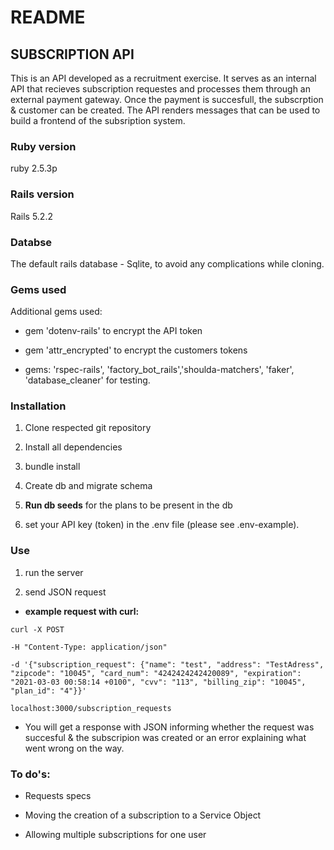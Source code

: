 # README

## SUBSCRIPTION API

This is an API developed as a recruitment exercise.
It serves as an internal API that recieves subscription requestes and processes them through an external payment gateway.
Once the payment is succesfull, the subscrption & customer can be created.
The API renders messages that can be used to build a frontend of the subsription system.

### Ruby version
ruby 2.5.3p

### Rails version
Rails 5.2.2

### Databse
The default rails database - Sqlite, to avoid any complications while cloning.

### Gems used

Additional gems used:

- gem 'dotenv-rails' to encrypt the API token

- gem 'attr_encrypted' to encrypt the customers tokens

- gems: 'rspec-rails', 'factory_bot_rails','shoulda-matchers', 'faker', 'database_cleaner' for testing.


### Installation

1. Clone respected git repository

2. Install all dependencies

3. bundle install

4. Create db and migrate schema

5. **Run db seeds** for the plans to be present in the db

6. set your API key (token) in the .env file (please see .env-example).


### Use

1. run the server

2. send JSON request

- **example request with curl:**

```
curl -X POST

-H "Content-Type: application/json"

-d '{"subscription_request": {"name": "test", "address": "TestAdress", "zipcode": "10045", "card_num": "4242424242420089", "expiration": "2021-03-03 00:58:14 +0100", "cvv": "113", "billing_zip": "10045", "plan_id": "4"}}' 

localhost:3000/subscription_requests
```
- You will get a response with JSON informing whether the request was succesful & the subscripion was created or an error explaining what went wrong on the way.


### To do's:

* Requests specs

* Moving the creation of a subscription to a Service Object

* Allowing multiple subscriptions for one user


